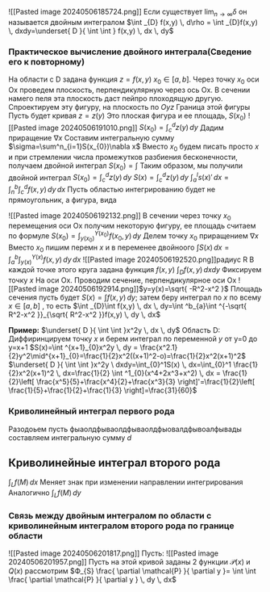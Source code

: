 ![[Pasted image 20240506185724.png]]
Если существует $\lim_{ n \to \infty }δ$ он называется двойным интегралом
$\int _{D} f(x,y) \, d\rho = \int _{D}f(x,y) \, dxdy=\underset{ D }{ \int \int } f(x,y) \, dx \, dy$

### Практическое вычисление двойного интеграла(Сведение его к повторному)
На области с D задана функция $z=f(x,y)$
$x_{0} \in [a,b]$. Через точку $x_{0}$ оси Ox проведем плоскость, перпендикулярную через ось Ox. В сечении намего пеля эта плоскость даст пейпро плоходящую другую. Спроектируем эту фигуру, на плоскость по $Oyz$
Граница этой фигуры Пусть будет кривая $z=z(y)$ Это плоская фигура и ее площадь, $S(x_{0})$
![[Pasted image 20240506191010.png]]
$S(x_{0})=\int _{c}^dz(y) \, dy$
Дадим приращение $\nabla x$ 
Составим интегральную сумму $\sigma=\sum^n_{i=1}S(x_{0})\nabla x$
Вместо $x_{0}$ будем писать просто $x$ и при стремлении числа промежутков разбиения бесконечности, получаем двойной интеграл
$S(x_{0})=\int$
Таким образом, мы получили двойной интеграл $S(x_{0})=\int ^d_{c}z(y) \, dy$
$S(x)=\int ^d_{c}z(y) \, dy$
$\int ^l_{a}s(x)' \, dx=\int ^b_{n}\int ^d_{c}f(x,y) \, dy \, dx$
Пусть областью интегрированию будет не прямоугольник, а фигура, вида

![[Pasted image 20240506192132.png]]
В сечении через точку $x_{0}$ перемещения оси Ох получим некоторую фигуру, ее площадь считаем по формуле $S(x_{0})=\int^{Y(x_{0})}_{y(x_{0})} f(x_{0},y) \, dy$
Делем точку $x_{0}$ приращением $\nabla x$
Вместо $x_{0}$ пишим перемн $x$ и в переменее двойноого
$\int S(x) \, dx=\int ^b_{a}\int ^{Y(x)}_{y(x)}f(x,y) \, dy \, dx$
![[Pasted image 20240506192520.png]]радиус R
В каждой точке этого круга задана функция $f(x,y)$
$\int_{D} f(x,y) \, dxdy$
Фиксируем точку $x$ На оси Ох. Проводим сечение, перпендикулярное оси Ox
![[Pasted image 20240506192914.png]]$y=y(x)=\sqrt{ -R^2-x^2 }$
Площадь сечения пусть будет $S(x)=\int f(x,y) \, dy$; затем беру интеграл по $x$ по всему $x \in [a,b]$ , то есть
$\int _{D}\int f(x,y) \, dx \, dy=\int ^b_{a}\int ^{-\sqrt{ R^2-x^2 }}_{\sqrt{ R^2-x^2 }}f(x,y) \, dy \, dx$

**Пример:**
	$\underset{ D }{ \int \int  }x^2y \, dx \, dy$
	Область D: 
	Диффиринцируем точку $x$ и берем интеграл по переменной $y$
	от y=0 до y=x+1
	$S(x)=\int ^{x+1}_{0}x^2y \, dy = \frac{x^2.1}{2}y^2\mid^{x+1}_{0}=\frac{1}{2}x^2((x+1)^2-o)=\frac{1}{2}x^2(x+1)^2$
	$\underset{ D }{ \int \int  }x^2y \ dxdy=\int_{0}^1S(x) \, dx=\int_{0}^1 \frac{1}{2}x^2(x+1)^2  \, dx=\frac{1}{2} \int ^1_{0}(x^4+2x^3+x^2) \, dx = \frac{1}{2}\left[ \frac{x^5}{5}+\frac{x^4}{2}+\frac{x^3}{3} \right]'=\frac{1}{2}\left[ \frac{1}{5}+\frac{1}{2}+\frac{1}{3} \right]=\frac{31}{60}$

### Криволинейный интеграл первого рода
Разодоьем пусть фыаолдфываолдфываолдфыовалдфывоалфывады
составляем интегральную сумму $d$

## Криволинейные интеграл второго рода
$\int _{L}f(M) \, dx$
Меняет знак при изменении направлении интегрирования
Аналогично $\int _{L}f(M) \, dy$ 

### Связь между двойным интегралом по области с криволинейным интегралом второго рода по границе области
![[Pasted image 20240506201817.png]]
Пусть:
![[Pasted image 20240506201957.png]]
Пусть на этой кривой заданы 2 функции
$\mathcal{P}(x)$ и $Q(x)$
рассмотрим $Ф_{S} \frac{ \partial \mathcal{P} }{ \partial y }= \int  \int \frac{ \partial \mathcal{P} }{ \partial y } \, dy \, dx$
